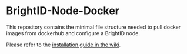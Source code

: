 # BrightID-Node-Docker

This repository contains the minimal file structure needed to pull docker images from dockerhub and configure a BrightID node.

Please refer to the [installation guide in the wiki](https://github.com/BrightID/BrightID-Node/wiki/Installation-Guide).
